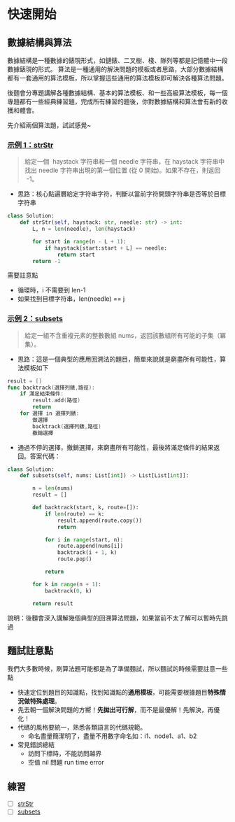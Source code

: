 # 快速開始

## 數據結構與算法

數據結構是一種數據的錶現形式，如鏈錶、二叉樹、棧、隊列等都是記憶體中一段數據錶現的形式。
算法是一種通用的解決問題的模板或者思路，大部分數據結構都有一套通用的算法模板，所以掌握這些通用的算法模板即可解決各種算法問題。

後麵會分專題講解各種數據結構、基本的算法模板、和一些高級算法模板，每一個專題都有一些經典練習題，完成所有練習的題後，你對數據結構和算法會有新的收獲和體會。

先介紹兩個算法題，試試感覺~

### [示例 1：strStr](https://leetcode.com/problems/implement-strstr/)

> 給定一個  haystack 字符串和一個 needle 字符串，在 haystack 字符串中找出 needle 字符串出現的第一個位置 (從 0 開始)。如果不存在，則返回  -1。

- 思路：核心點遍曆給定字符串字符，判斷以當前字符開頭字符串是否等於目標字符串

```Python
class Solution:
    def strStr(self, haystack: str, needle: str) -> int:
        L, n = len(needle), len(haystack)

        for start in range(n - L + 1):
            if haystack[start:start + L] == needle:
                return start
        return -1
```

需要註意點

- 循環時，i 不需要到 len-1
- 如果找到目標字符串，len(needle) == j

### [示例 2：subsets](https://leetcode.com/problems/subsets/)

> 給定一組不含重複元素的整數數組 nums，返回該數組所有可能的子集（冪集）。

- 思路：這是一個典型的應用回溯法的題目，簡單來說就是窮盡所有可能性，算法模板如下

```go
result = []
func backtrack(選擇列錶,路徑):
    if 滿足結束條件:
        result.add(路徑)
        return
    for 選擇 in 選擇列錶:
        做選擇
        backtrack(選擇列錶,路徑)
        撤銷選擇
```

- 通過不停的選擇，撤銷選擇，來窮盡所有可能性，最後將滿足條件的結果返回。答案代碼：

```Python
class Solution:
    def subsets(self, nums: List[int]) -> List[List[int]]:

        n = len(nums)
        result = []

        def backtrack(start, k, route=[]):
            if len(route) == k:
                result.append(route.copy())
                return

            for i in range(start, n):
                route.append(nums[i])
                backtrack(i + 1, k)
                route.pop()

            return

        for k in range(n + 1):
            backtrack(0, k)

        return result
```

說明：後麵會深入講解幾個典型的回溯算法問題，如果當前不太了解可以暫時先跳過

## 麵試註意點

我們大多數時候，刷算法題可能都是為了準備麵試，所以麵試的時候需要註意一些點

- 快速定位到題目的知識點，找到知識點的**通用模板**，可能需要根據題目**特殊情況做特殊處理**。
- 先去朝一個解決問題的方嚮！**先拋出可行解**，而不是最優解！先解決，再優化！
- 代碼的風格要統一，熟悉各類語言的代碼規範。
  - 命名盡量簡潔明了，盡量不用數字命名如：i1、node1、a1、b2
- 常見錯誤總結
  - 訪問下標時，不能訪問越界
  - 空值 nil 問題 run time error

## 練習

- [ ] [strStr](https://leetcode.com/problems/implement-strstr/)
- [ ] [subsets](https://leetcode.com/problems/subsets/)
